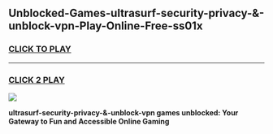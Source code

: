 
## Unblocked-Games-ultrasurf-security-privacy-&-unblock-vpn-Play-Online-Free-ss01x
<h3>
<a href="https://premium76.site?title=ultrasurf-security-privacy-&-unblock-vpn&ref=26A">CLICK TO PLAY</a></h3>
<hr>

<h3>
<a href="https://premium76.site?title=ultrasurf-security-privacy-&-unblock-vpn&ref=26A">CLICK 2 PLAY</a>
  
</h3>

<a href="https://premium76.site?title=ultrasurf-security-privacy-&-unblock-vpn&ref=26A"><img src="https://clearcache.store/games.png"></a>


**ultrasurf-security-privacy-&-unblock-vpn games unblocked: Your Gateway to Fun and Accessible Online Gaming**
